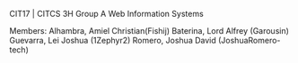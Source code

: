 CIT17 | CITCS 3H Group A
Web Information Systems

Members:
Alhambra, Amiel Christian(Fishij)
Baterina, Lord Alfrey (Garousin)
Guevarra, Lei Joshua (1Zephyr2)
Romero, Joshua David (JoshuaRomero-tech)
